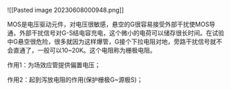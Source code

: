  ![[Pasted image 20230608000948.png]]


MOS是电压驱动元件，对电压很敏感，悬空的G很容易接受外部干扰使MOS导通，外部干扰信号对G-S结电容充电，这个微小的电荷可以储存很长时间。在试验中G悬空很危险，很多就因为这样爆管，G接个下拉电阻对地，旁路干扰信号就不会直通了，一般可以10~20K。这个电阻称为栅极电阻。

作用1：为场效应管提供偏置电压；

作用2：起到泻放电阻的作用(保护栅极G~源极S)； 


